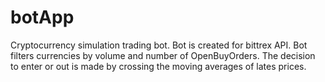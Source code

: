 # botApp

Cryptocurrency simulation trading bot. 
Bot is created for bittrex API.
Bot filters currencies by volume and number of OpenBuyOrders.
The decision to enter or out is made by crossing the moving averages of lates prices.

